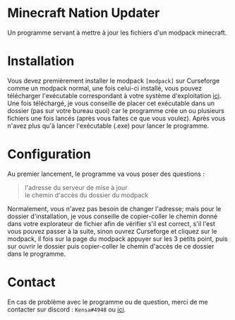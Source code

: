 # Minecraft Nation Updater
Un programme servant à mettre à jour les fichiers d'un modpack minecraft. 
# Installation
Vous devez premièrement installer le modpack `[modpack]` sur Curseforge comme un modpack normal, une fois celui-ci installé,
vous  pouvez  télécharger  l'exécutable  correspondant  à  votre  système  d'exploitation [ici](https://github.com/Kensaa/minecraft-nation-updater-client/releases). Une  fois  téléchargé, je  vous  conseille  de  placer  cet exécutable  dans  un  dossier (pas  sur  votre  bureau  quoi) car  le  programme  crée  un ou plusieurs fichiers une fois lancés (après  vous  faites  ce  que vous voulez).
Après  vous  n'avez  plus  qu'à  lancer  l'exécutable (.exe) pour  lancer  le  programme.
# Configuration
Au premier lancement, le programme va vous poser des questions : 

> l'adresse du serveur de mise à jour  
> le chemin d'accès du dossier du modpack

Normalement, vous n'avez pas besoin de changer l'adresse;
mais pour le dossier d'installation, je vous conseille de copier-coller le chemin donné dans votre explorateur de fichier afin de vérifier s'il est correct, s'il l'est vous pouvez passer à la suite, sinon ouvrez Curseforge et cliquez sur le modpack, il fois sur la page du modpack appuyer sur les 3 petits point, puis sur ouvrir le dossier puis copier-coller le chemin d'accès de ce dossier dans le programme.


# Contact
En cas de problème avec le programme ou de question, merci de me contacter sur discord : `Kensa#4948` ou [ici](https://github.com/Kensaa/minecraft-nation-updater-server/issues).
  
